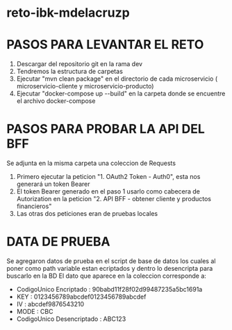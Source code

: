 # reto-ibk-mdelacruzp

# PASOS PARA LEVANTAR EL RETO
1. Descargar del repositorio git en la rama dev
2. Tendremos la estructura de carpetas
2. Ejecutar "mvn clean package" en el directorio de cada microservicio ( microservicio-cliente y microservicio-producto)
3. Ejecutar  "docker-compose up --build" en la carpeta donde se encuentre el archivo docker-compose

# PASOS PARA PROBAR LA API DEL BFF
Se adjunta en la misma carpeta una coleccion de Requests
1. Primero ejecutar la peticion "1. OAuth2 Token - Auth0", esta nos generará un token Bearer
2. El token Bearer generado en el paso 1 usarlo como cabecera de Autorization en la peticion "2. API BFF - obtener cliente y productos financieros"
3. Las otras dos peticiones eran de pruebas locales

# DATA DE PRUEBA
Se agregaron datos de prueba en el script de base de datos los cuales al poner como path variable estan ecriptados y dentro lo desencripta para buscarlo en la BD
El dato que aparece en la coleccion corresponde a:
- CodigoUnico Encriptado : 90babd11f28f02d99487235a5bc1691a
- KEY : 0123456789abcdef0123456789abcdef
- IV : abcdef9876543210
- MODE : CBC
- CodigoUnico Desencriptado : ABC123
